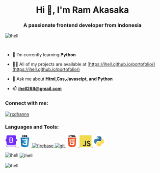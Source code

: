 <h1 align="center">Hi 👋, I'm Ram Akasaka</h1>
<h3 align="center">A passionate frontend developer from Indonesia</h3>

<p align="left"> <img src="https://komarev.com/ghpvc/?username=ihell&label=Profile%20views&color=0e75b6&style=flat" alt="ihell" /> </p>

<p align="left"> <a href="https://twitter.com/" target="blank"><img src="https://img.shields.io/twitter/follow/?logo=twitter&style=for-the-badge" alt="" /></a> </p>

- 🌱 I’m currently learning **Python**

- 👨‍💻 All of my projects are available at [https://ihell.github.io/portofolio/](https://ihell.github.io/portofolio/)

- 💬 Ask me about **Html,Css,Javascipt, and Python**

- 📫 **ihell269@gmail.com**

<h3 align="left">Connect with me:</h3>
<p align="left">
<a href="https://instagram.com/rxdhannn" target="blank"><img align="center" src="https://raw.githubusercontent.com/rahuldkjain/github-profile-readme-generator/master/src/images/icons/Social/instagram.svg" alt="rxdhannn" height="30" width="40" /></a>
</p>

<h3 align="left">Languages and Tools:</h3>
<p align="left"> <a href="https://getbootstrap.com" target="_blank" rel="noreferrer"> <img src="https://raw.githubusercontent.com/devicons/devicon/master/icons/bootstrap/bootstrap-plain-wordmark.svg" alt="bootstrap" width="40" height="40"/> </a> <a href="https://www.w3schools.com/css/" target="_blank" rel="noreferrer"> <img src="https://raw.githubusercontent.com/devicons/devicon/master/icons/css3/css3-original-wordmark.svg" alt="css3" width="40" height="40"/> </a> <a href="https://firebase.google.com/" target="_blank" rel="noreferrer"> <img src="https://www.vectorlogo.zone/logos/firebase/firebase-icon.svg" alt="firebase" width="40" height="40"/> </a> <a href="https://git-scm.com/" target="_blank" rel="noreferrer"> <img src="https://www.vectorlogo.zone/logos/git-scm/git-scm-icon.svg" alt="git" width="40" height="40"/> </a> <a href="https://www.w3.org/html/" target="_blank" rel="noreferrer"> <img src="https://raw.githubusercontent.com/devicons/devicon/master/icons/html5/html5-original-wordmark.svg" alt="html5" width="40" height="40"/> </a> <a href="https://developer.mozilla.org/en-US/docs/Web/JavaScript" target="_blank" rel="noreferrer"> <img src="https://raw.githubusercontent.com/devicons/devicon/master/icons/javascript/javascript-original.svg" alt="javascript" width="40" height="40"/> </a> <a href="https://www.python.org" target="_blank" rel="noreferrer"> <img src="https://raw.githubusercontent.com/devicons/devicon/master/icons/python/python-original.svg" alt="python" width="40" height="40"/> </a> </p>

<p><img align="left" src="https://github-readme-stats.vercel.app/api/top-langs?username=ihell&show_icons=true&locale=en&layout=compact" alt="ihell" /></p>

<p>&nbsp;<img align="center" src="https://github-readme-stats.vercel.app/api?username=ihell&show_icons=true&locale=en" alt="ihell" /></p>

<p><img align="center" src="https://github-readme-streak-stats.herokuapp.com/?user=ihell&" alt="ihell" /></p>

